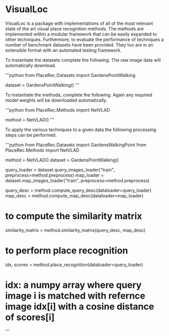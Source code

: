# VisualLoc
VisualLoc is a package with implementations of all of the most relevant state of the art visual place recognition methods. 
The methods are implemented within a modular framework that can be easily expanded to other techniques. Furthermore, to 
evaluate the performance of techniques a number of benchmark datasets have been provided. They too are in an extensible 
format with an automated testing framework. 

To Instantiate the datasets complete the following. The raw image data will automatically download. 

'''python 
from PlaceRec.Datasets import GardensPointWalking 

dataset = GardensPointWalking()
'''


To instantiate the methods, complete the following. Again any required model weights will be downloaded automatically.

'''python 
from PlaceRec.Methods import NetVLAD

method = NetVLAD()
'''


To apply the various techniques to a given data the following processing steps can be performed. 

'''python
from PlaceRec.Datasets import GardensWalkingPoint
from PlaceRec.Methods import NetVLAD 

method = NetVLAD()
dataset = GardensPointWalking()

query_loader = dataset.query_images_loader("train", preprocess=method.preprocess)
map_loader = dataset.map_images_loader("train", preprocess=method.preprocess)

query_desc = method.compute_query_desc(dataloader=query_loader)
map_desc = method.compute_map_desc(dataloader=map_loader)

# to compute the similarity matrix
similarity_matrix = method.similarity_matrix(query_desc, map_desc)

# to perform place recognition 
idx, scores = method.place_recognition(dataloader=query_loader)

# idx: a numpy array where query image i is matched with refernce image idx[i] with a cosine distance of scores[i]

'''